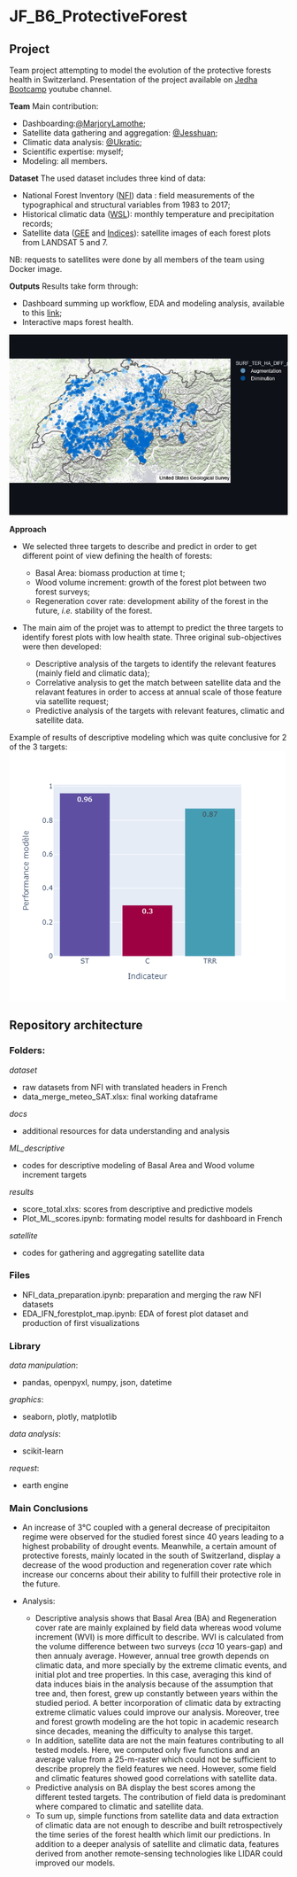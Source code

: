 # JF_B6_ProtectiveForest

## Project

Team project attempting to model the evolution of the protective forests health in Switzerland.
Presentation of the project available on [Jedha Bootcamp](https://www.youtube.com/watch?v=Hbn9JkuRaWk&t=5136s&ab_channel=JedhaBootcamp) youtube channel.

**Team**
Main contribution:
- Dashboarding:[@MarjoryLamothe](https://github.com/MarjoryLamothe);
- Satellite data gathering and aggregation: [@Jesshuan](https://github.com/Jesshuan/Jedha-certification/tree/master/Blocn%C2%B06%20-%20Evolution%20and%20predictions%20for%20Swiss%20protection%20forests);
- Climatic data analysis: [@Ukratic](https://github.com/Ukratic/Protection-Forests);
- Scientific expertise: myself;
- Modeling: all members.

**Dataset**
The used dataset includes three kind of data:
- National Forest Inventory ([NFI](https://lfi.ch/index-fr.php)) data : field measurements of the typographical and structural variables from 1983 to 2017;
- Historical climatic data ([WSL](https://www.wsl.ch/fr/index.html)): monthly temperature and precipitation records;
- Satellite data ([GEE](https://earthengine.google.com/) and [Indices](https://eo4geocourses.github.io/IGIK_Sentinel2-Data-and-Vegetation-Indices/#/)): satellite images of each forest plots from LANDSAT 5 and 7.

NB: requests to satellites were done by all members of the team using Docker image.

**Outputs**
Results take form through:
- Dashboard summing up workflow, EDA and modeling analysis, available to this [link](https://ukratic-protection-forests-dashboard-home-fsgk56.streamlit.app/);
- Interactive maps forest health.

![map](https://github.com/NoyE-R/JF_B6_ProtectiveForest/blob/main/items/map_BA_diff.png)

**Approach**  
- We selected three targets to describe and predict in order to get different point of view defining the health of forests:
    - Basal Area: biomass production at time t;
    - Wood volume increment: growth of the forest plot between two forest surveys;
    - Regeneration cover rate: development ability of the forest in the future, *i.e.* stability of the forest.

- The main aim of the projet was to attempt to predict the three targets to identify forest plots with low health state. Three original sub-objectives were then developed:
    - Descriptive analysis of the targets to identify the relevant features (mainly field and climatic data);
    - Correlative analysis to get the match between satellite data and the relavant features in order to access at annual scale of those feature via satellite request; 
    - Predictive analysis of the targets with relevant features, climatic and satellite data.

Example of results of descriptive modeling which was quite conclusive for 2 of the 3 targets:
![Descriptive models](https://github.com/NoyE-R/JF_B6_ProtectiveForest/blob/main/items/desc_target.png)

## Repository architecture

### Folders:
*dataset*
- raw datasets from NFI with translated headers in French
- data_merge_meteo_SAT.xlsx: final working dataframe

*docs*
- additional resources for data understanding and analysis

*ML_descriptive*
- codes for descriptive modeling of Basal Area and Wood volume increment targets

*results*
- score_total.xlxs: scores from descriptive and predictive models
- Plot_ML_scores.ipynb: formating model results for dashboard in French

*satellite*
- codes for gathering and aggregating satellite data

### Files
- NFI_data_preparation.ipynb: preparation and merging the raw NFI datasets
- EDA_IFN_forestplot_map.ipynb: EDA of forest plot dataset and production of first visualizations

### Library
*data manipulation*:
- pandas, openpyxl, numpy, json, datetime

*graphics*:
- seaborn, plotly, matplotlib

*data analysis*:
- scikit-learn

*request*:
- earth engine

### Main Conclusions
- An increase of 3°C coupled with a general decrease of precipitaiton regime were observed for the studied forest since 40 years leading to a highest probability of drought events.
Meanwhile, a certain amount of protective forests, mainly located in the south of Switzerland, display a decrease of the wood production and regeneration cover rate which increase our concerns about their ability to fulfill their protective role in the future.

- Analysis:
    - Descriptive analysis shows that Basal Area (BA) and Regeneration cover rate are mainly explained by field data whereas wood volume increment (WVI) is more difficult to describe.
    WVI is calculated from the volume difference between two surveys (*cca* 10 years-gap) and then annualy average. However, annual tree growth depends on climatic data, and more specially by the extreme climatic events, and initial plot and tree properties.
    In this case, averaging this kind of data induces biais in the analysis because of the assumption that tree and, then forest, grew up constantly between years within the studied period.
    A better incorporation of climatic data by extracting extreme climatic values could improve our analysis. Moreover, tree and forest growth modeling are the hot topic in academic research since decades, meaning the difficulty to analyse this target.
    - In addition, satellite data are not the main features contributing to all tested models. Here, we computed only five functions and an average value from a 25-m-raster which could not be sufficient to describe proprely the field features we need. However, some field and climatic features showed good correlations with satellite data.
    - Predictive analysis on BA display the best scores among the different tested targets. The contribution of field data is predominant where compared to climatic and satellite data.
    - To sum up, simple functions from satellite data and data extraction of climatic data are not enough to describe and built retrospectively the time series of the forest health which limit our predictions.
    In addition to a deeper analysis of satellite and climatic data, features derived from another remote-sensing technologies like LIDAR could improved our models.